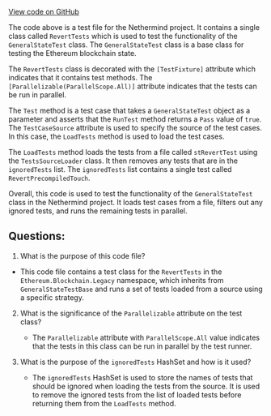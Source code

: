 [View code on GitHub](https://github.com/NethermindEth/nethermind/src/Nethermind/Ethereum.Blockchain.Legacy.Test/RevertTests.cs)

The code above is a test file for the Nethermind project. It contains a single class called `RevertTests` which is used to test the functionality of the `GeneralStateTest` class. The `GeneralStateTest` class is a base class for testing the Ethereum blockchain state. 

The `RevertTests` class is decorated with the `[TestFixture]` attribute which indicates that it contains test methods. The `[Parallelizable(ParallelScope.All)]` attribute indicates that the tests can be run in parallel. 

The `Test` method is a test case that takes a `GeneralStateTest` object as a parameter and asserts that the `RunTest` method returns a `Pass` value of `true`. The `TestCaseSource` attribute is used to specify the source of the test cases. In this case, the `LoadTests` method is used to load the test cases.

The `LoadTests` method loads the tests from a file called `stRevertTest` using the `TestsSourceLoader` class. It then removes any tests that are in the `ignoredTests` list. The `ignoredTests` list contains a single test called `RevertPrecompiledTouch`.

Overall, this code is used to test the functionality of the `GeneralStateTest` class in the Nethermind project. It loads test cases from a file, filters out any ignored tests, and runs the remaining tests in parallel.
## Questions: 
 1. What is the purpose of this code file?
   - This code file contains a test class for the `RevertTests` in the `Ethereum.Blockchain.Legacy` namespace, which inherits from `GeneralStateTestBase` and runs a set of tests loaded from a source using a specific strategy.

2. What is the significance of the `Parallelizable` attribute on the test class?
   - The `Parallelizable` attribute with `ParallelScope.All` value indicates that the tests in this class can be run in parallel by the test runner.

3. What is the purpose of the `ignoredTests` HashSet and how is it used?
   - The `ignoredTests` HashSet is used to store the names of tests that should be ignored when loading the tests from the source. It is used to remove the ignored tests from the list of loaded tests before returning them from the `LoadTests` method.